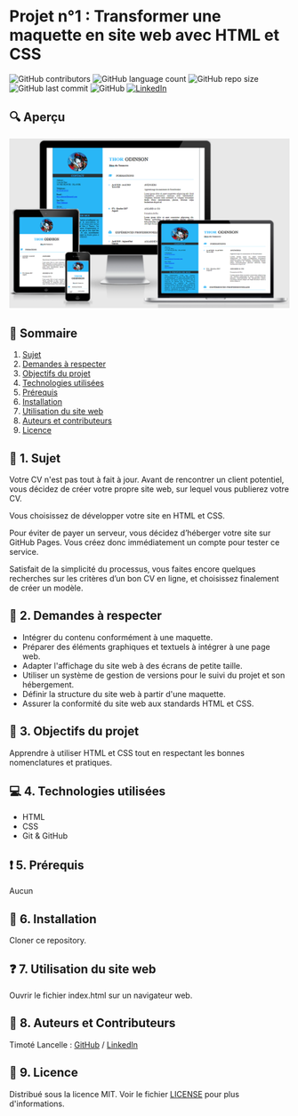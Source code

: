 # Projet n°1 : Transformer une maquette en site web avec HTML et CSS

![GitHub contributors](https://img.shields.io/github/contributors/LancelleTimote/Projet-n-1-Transformer-une-maquette-en-site-web-avec-HTML-et-CSS?color=green&style=for-the-badge)
![GitHub language count](https://img.shields.io/github/languages/count/LancelleTimote/Projet-n-1-Transformer-une-maquette-en-site-web-avec-HTML-et-CSS?style=for-the-badge)
![GitHub repo size](https://img.shields.io/github/repo-size/LancelleTimote/Projet-n-1-Transformer-une-maquette-en-site-web-avec-HTML-et-CSS?style=for-the-badge)
![GitHub last commit](https://img.shields.io/github/last-commit/LancelleTimote/Projet-n-1-Transformer-une-maquette-en-site-web-avec-HTML-et-CSS?style=for-the-badge)
![GitHub](https://img.shields.io/github/license/LancelleTimote/Projet-n-1-Transformer-une-maquette-en-site-web-avec-HTML-et-CSS?style=for-the-badge)
[![LinkedIn](https://img.shields.io/badge/LinkedIn-0077B5?style=for-the-badge&logo=linkedin&logoColor=white)](https://www.linkedin.com/in/timote-lancelle-devweb/)

## :mag: Aperçu

![Aperçu du site web](visuel_projet/visuel_projet.png)

## :bookmark_tabs: Sommaire
<ol>
    <li><a href="#sujet">Sujet</a></li>
    <li><a href="#demandes_respecter">Demandes à respecter</a></li>
    <li><a href="#objectifs_projet">Objectifs du projet</a></li>
    <li><a href="#technologies_utilisees">Technologies utilisées</a></li>
    <li><a href="#prerequis">Prérequis</a></li>
    <li><a href="#installation">Installation</a></li>
    <li><a href="#utilisation_siteweb">Utilisation du site web</a></li>
    <li><a href="#auteurs_contributeurs">Auteurs et contributeurs</a></li>
    <li><a href="#licence">Licence</a></li>
</ol>


## :page_facing_up: 1. Sujet <a name = "sujet"></a>

Votre CV n'est pas tout à fait à jour. Avant de rencontrer un client potentiel, vous décidez de créer votre propre site web, sur lequel vous publierez votre CV.

Vous choisissez de développer votre site en HTML et CSS.

Pour éviter de payer un serveur, vous décidez d’héberger votre site sur GitHub Pages. Vous créez donc immédiatement un compte pour tester ce service.

Satisfait de la simplicité du processus, vous faites encore quelques recherches sur les critères d’un bon CV en ligne, et choisissez finalement de créer un modèle.


## :memo: 2. Demandes à respecter <a name = "demandes_respecter"></a>

* Intégrer du contenu conformément à une maquette.
* Préparer des éléments graphiques et textuels à intégrer à une page web.
* Adapter l'affichage du site web à des écrans de petite taille.
* Utiliser un système de gestion de versions pour le suivi du projet et son hébergement.
* Définir la structure du site web à partir d'une maquette.
* Assurer la conformité du site web aux standards HTML et CSS.


## :checkered_flag: 3. Objectifs du projet <a name = "objectifs_projet"></a>

Apprendre à utiliser HTML et CSS tout en respectant les bonnes nomenclatures et pratiques.


## :computer: 4. Technologies utilisées <a name = "technologies_utilisees"></a>

* HTML
* CSS
* Git & GitHub


## :exclamation: 5. Prérequis <a name = "prerequis"></a>

Aucun


## :wrench: 6. Installation <a name = "installation"></a>

Cloner ce repository.


## :question: 7. Utilisation du site web <a name = "utilisation_siteweb"></a>

Ouvrir le fichier index.html sur un navigateur web.


## :beers: 8. Auteurs et Contributeurs <a name = "auteurs_contributeurs"></a>

Timoté Lancelle : [GitHub](https://github.com/LancelleTimote) / [LinkedIn](https://www.linkedin.com/in/timote-lancelle-devweb/)


## :page_with_curl: 9. Licence <a name = "licence"></a>

Distribué sous la licence MIT. Voir le fichier [LICENSE](LICENSE) pour plus d'informations.